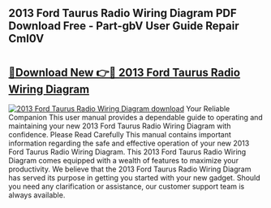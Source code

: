 ## 2013 Ford Taurus Radio Wiring Diagram PDF Download Free - Part-gbV User Guide Repair Cml0V

# <h2><a href="http://dfizucb.blite.top/?on=2013+Ford+Taurus+Radio+Wiring+Diagram">🔗Download New 👉🔴 2013 Ford Taurus Radio Wiring Diagram</a></h2>

[![2013 Ford Taurus Radio Wiring Diagram download](https://i.imgur.com/lujVjoI.png)](http://dfizucb.blite.top/?on=2013+Ford+Taurus+Radio+Wiring+Diagram)
Your Reliable Companion This user manual provides a dependable guide to operating and maintaining your new 2013 Ford Taurus Radio Wiring Diagram with confidence. Please Read Carefully This manual contains important information regarding the safe and effective operation of your new 2013 Ford Taurus Radio Wiring Diagram. This 2013 Ford Taurus Radio Wiring Diagram comes equipped with a wealth of features to maximize your productivity. We believe that the 2013 Ford Taurus Radio Wiring Diagram has served its purpose in getting you started with your new gadget. Should you need any clarification or assistance, our customer support team is always available.
